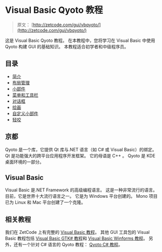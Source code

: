 # Visual Basic Qyoto 教程

> 原文： [http://zetcode.com/gui/vbqyoto/](http://zetcode.com/gui/vbqyoto/)

这是 Visual Basic Qyoto 教程。 在本教程中，您将学习在 Visual Basic 中使用 Qyoto 构建 GUI 的基础知识。 本教程适合初学者和中级程序员。

## 目录



*   [简介](introduction/)
*   [布局管理](layoutmanagement/)
*   [小部件](widgets/)
*   [菜单和工具栏](menustoolbars/)
*   [对话框](dialogs/)
*   [绘画](painting/)
*   [自定义小部件](customwidget/)
*   [轻咬](nibbles/)



## 京都

Qyoto 是一个库，它提供 Qt 库与.NET 语言（如 C# 或 Visual Basic）的绑定。 Qt 是功能强大的跨平台应用程序开发框架。 它的母语是 C++ 。 Qyoto 是 KDE 桌面环境的一部分。

## Visual Basic

Visual Basic 是.NET Framework 的高级编程语言。 这是一种非常流行的语言。 目前，它是世界十大流行语言之一。 它是为 Windows 平台创建的。 Mono 项目已为 Linux 和 Mac 平台创建了一个克隆。

## 相关教程

我们在 ZetCode 上有完整的 [Visual Basic 教程](/lang/visualbasic/)。 其他 GUI 工具包的 Visual Basic 教程包括 [Visual Basic GTK# 教程](/gui/vbgtk/)和 [Visual Basic Winforms 教程](/tutorials/visualbasicwinformstutorial/)。 另外，还有一个针对 C# 语言的 Qyoto 教程： [Qyoto C# 教程](/gui/csharpqyoto/)。